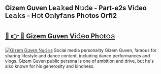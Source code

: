## Gizem Guven Le𝚊𝚔ed N𝚞𝚍e - Part-e2s Vi𝚍eo Le𝚊𝚔s - H𝚘t O𝚗lyf𝚊ns Ph𝚘tos Orfi2

# <h2><a href="http://hf30y4u.feru.top/?c=Gizem+Guven">🔗 👉 🔴 Gizem Guven Vi𝚍𝚎o Ph𝚘t𝚘𝚜</a></h2>

[![Gizem Guven Nu𝚍𝚎s](https://i.imgur.com/0TWrTi3.gif)](http://hf30y4u.feru.top/?c=Gizem+Guven)
Social media personality Gizem Guven, famous for sharing lifestyle and dance content, including dance performances and vlogs. Gizem Guven public persona is one of ambition and drive, but he's also known for his generosity and kindness. 
